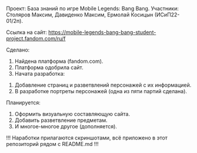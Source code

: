 Проект: База знаний по игре Mobile Legends: Bang Bang.
Участники: Столяров Максим, Давиденко Максим, Ермолай Косицын (ИСиП22-01/2п).

Ссылка на сайт: https://mobile-legends-bang-bang-student-project.fandom.com/ru/f

Сделано:
1. Найдена платформа (fandom.com).
2. Платформа одобрила сайт.
3. Начата разработка:
1) Добавление страниц и разветвлений персонажей с их информацией.
2) В разработке портреты персонажей (одна из пяти партий сделана).

Планируется:
1. Оформить визуальную составляющую сайта.
2. Добавить разветвление предметам.
3. И многое-многое другое (дополняется).

!!! Наработки прилагаются скриншотами, всё приложено в этот репозиторий рядом с README.md !!!
